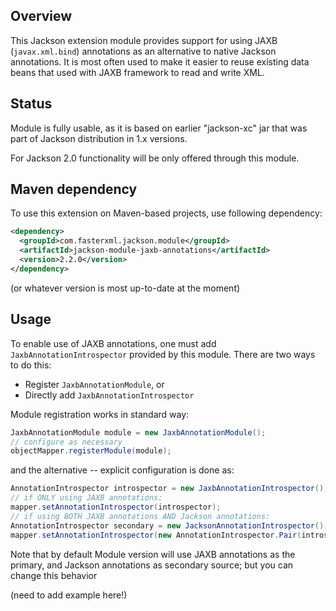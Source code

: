 ## Overview

This Jackson extension module provides support for using JAXB (`javax.xml.bind`) annotations as an alternative to native Jackson annotations.
It is most often used to make it easier to reuse existing data beans that used with JAXB framework to read and write XML.

## Status

Module is fully usable, as it is based on earlier "jackson-xc" jar that was part of Jackson distribution in 1.x versions.

For Jackson 2.0 functionality will be only offered through this module.

## Maven dependency

To use this extension on Maven-based projects, use following dependency:

```xml
<dependency>
  <groupId>com.fasterxml.jackson.module</groupId>
  <artifactId>jackson-module-jaxb-annotations</artifactId>
  <version>2.2.0</version>
</dependency>
```

(or whatever version is most up-to-date at the moment)

## Usage

To enable use of JAXB annotations, one must add `JaxbAnnotationIntrospector` provided by this module. There are two ways to do this:

* Register `JaxbAnnotationModule`, or
* Directly add `JaxbAnnotationIntrospector`

Module registration works in standard way:

```java
JaxbAnnotationModule module = new JaxbAnnotationModule();
// configure as necessary
objectMapper.registerModule(module);
```

and the alternative -- explicit configuration is done as:

```java
AnnotationIntrospector introspector = new JaxbAnnotationIntrospector();
// if ONLY using JAXB annotations:
mapper.setAnnotationIntrospector(introspector);
// if using BOTH JAXB annotations AND Jackson annotations:
AnnotationIntrospector secondary = new JacksonAnnotationIntrospector();
mapper.setAnnotationIntrospector(new AnnotationIntrospector.Pair(introspector, secondary);
```

Note that by default Module version will use JAXB annotations as the primary, and Jackson annotations as secondary source; but you can change this behavior

(need to add example here!)
